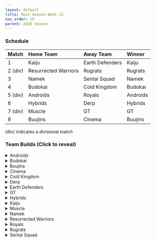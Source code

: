 ```yaml
---
layout: default
title: Main Season Week 15
nav_order: 19
parent: 2020 Season
---
```

### Schedule

|Match          |  Home Team            | Away Team        | Winner          |
| :-------------| :---------------------| :----------------| :---------------|
| 1             | Kaiju                 | Earth Defenders  | Kaiju           |
| 2 (div)       | Resurrected Warriors  | Rugrats          | Rugrats         |
| 3             | Namek                 | Sentai Squad     | Namek           |
| 4             | Budokai               | Cold Kingdom     | Budokai         |
| 5 (div)       | Androids              | Royals           | Androids        |
| 6             | Hybrids               | Derp             | Hybrids         |
| 7 (div)       | Muscle                | GT               | GT              | 
| 8             | Buujins               | Cinema           | Buujins         |

(div) indicates a divisional match

### Team Builds (Click to reveal)

<details>
  <summary>Androids</summary>
  <br />
<br />Home Map: Glacier
<br />Music: Boss Ganges
<br />Weekly Bench: Android 19
<br />Boost Store: Attack +1, Defense +1, Super +1, Light Body (13 total)

* Android 17
   * Super +2, Ki -1 (1)
   * Launch's Support (2)
   * Quick Fast Attack (1)
   * Indignation (1)
   * Fighting Spirit (1)
   * Light Body (1)
   * Super +1 (Boost)
   * Chiaotzu AI

* Super 17
   * Attack +1 (1)
   * Launch's Support (2)
   * Indignation (1)
   * Fighting Spirit (1)
   * Quick Fast Attack (1)
   * Savior (1)
   * Light Body (Boost)
   * Piccolo AI

* Cell (Perfect Form)
   * Costume 2
   * Attack +2, Defense -1 (1)
   * Eternal Life (4)
   * Serious (1) 
   * Savior (1)
   * Broly's Ring (Limiter)
   * Defense +1 (Boost)
   * Cell AI

* Android 16
   * Defense +2 (2)
   * Dende's Healing (2)
   * Serious (1)
   * Master Throw (1)
   * Light Body (1)
   * Attack +1 (Boost)
   * Trunks AI


</details>

<details>
  <summary>Budokai</summary>

<br />
<br />Home Map: Planet Namek
<br />Music: Boss Battle Rock
<br />Weekly bench: Kid Goku
<br />Boosts: Attack +1 (4z)

* Cyborg Tao
   * Ki +2 Super -1 (1)
   * Serious (1)
   * Indignation (1)
   * Quick Fast Attack (1)
   * Light Body (1)
   * Power of Rage (2)
   * Cell AI

* Early Goku (Costume 4)
   * Defense +2 (2)
   * Savior (1)
   * Launch's Support (2)
   * Dende's Healing (2)
   * Attack +1 (boost)
   * Tien Ai

* Nam
   * Attack +1 (1)
   * Serious (1)
   * Fighting Spirit (1)
   * Quick Fast Attack (1)
   * Combo Master (1)
   * Power of Rage (2)
   * Trunks Ai

* End Goku (SSJ) (Costume 2)
   * Ki+1 (1)
   * Indignation (1)
   * Savior (1)
   * Dende's Healing (2)
   * Launch's Support (2)
   * Broly's Ring (Limiter)
   * Chiaotzu AI


</details>

<details>
  <summary>Buujins</summary>
<br />
<br /> Home Map: Supreme Kai's World
<br />Music: Nanshan
<br />Bench: Evil Buu
<br />Boosts: Style of the Strong (10z)

* Super Buu
   * Attack +2 Defense -1 (1)
   * Serious! (1)
   * Quick Fast Attack (1)
   * Dende's Healing (2)
   * Master Throw (1)
   * Combo Master (1)
   * Goku AI

* Kid Buu
   * Defense +3 Attack -1 (2)
   * Launch's Support (2)
   * Indignation! (1)
   * Fighting Spirit! (1)
   * Savior (1)
   * Frieza AI

* Majuub
   * Attack +1 (1)
   * Latent Energy! (1)
   * Quick Fast Attack (1)
   * Launch's Support (2)
   * Indignation! (1)
   * Light Body (1)
   * Ginyu AI

* Majin Buu - Costume 2
   * Ki +2 Super -1 (1)
   * Savior (1)
   * Light Body (1)
   * Eternal Life (4)
   * Style of the Strong (BOOST)
   * Yajirobe AI


</details>

<details>
  <summary>Cinema</summary>
<br />  
<br />Home Map: Hell
<br />Music: Warlord F
<br />Bench: Turles
<br />Boosts: Mirage (1z)

* Fasha
   * Attack +2 Defense -1 (1)
   * Eternal Life (4)
   * Quick Fast Attack (1)
   * Serious! (1)
   * Goku AI

* Zangya
   * Defense +3 Attack -1 (2)
   * Rush Blast 2 (2)
   * Exquisite Skill (1)
   * Savior (1)
   * Quick Fast Attack (1)
   * Mirage (Boost)
   * Ginyu AI

* Gogeta
   * Ki +2 Super -1 (1)
   * Rush Blast 3 (3)
   * Indignation! (1)
   * Serious! (1)
   * Light Body (1)
   * Vegeta AI

* Garlic Jr. (Base Form)
   * Defense +2 (2)
   * Launch's Support (2)
   * Dende's Healing (2)
   * Fighting Spirit! (1)
   * Broly's Ring (Limiter)
   * Tien AI


</details>

<details>
  <summary>Cold Kingdom </summary>
  <br />
<br />Home Map: Broly's Planet
<br />Music: Paranoia
<br />Bench: Cooler
<br />Boosts: Attack +1 (4 Zeni),
              Mirage (1 Zeni)
              
* King Cold - Costume 2
   * Attack +1 (1)
   * Eternal Life (4)
   * Serious (1)
   * Light Body (1)
   * Attack +1 (BOOST)
   * Trunks AI

* 3rd Form Freeza
   * Ki +1 (1)
   * Launches Support (2)
   * Power of Rage (2)
   * Indignation (1)
   * QFA (1)
   * Mirage (BOOST)
   * Freeza AI

* Recoome
   * Defense +1 (1)
   * Savior (1)
   * Dende’s Healing (2)
   * Fighting Spirit (1)
   * Latent Energy (1)
   * Quick Fast Attack (1)
   * Tien AI

* Meta Cooler
   * Defense +2 (2)
   * Dende’s Healing (2)
   * Serious (1)
   * Latent Energy (1)
   * Savior (1)
   * Trunks AI


</details>

<details>
  <summary>Derp</summary>
<br />  
<br />Home Map: Penguin Village
<br />Music: War Begins
<br />Bench: Devilman
<br />Boosts: Light Body (2z), Attack +1 (4z)

Note: The cost for light body is 2 zeni (it was listed as 1 zeni) and a boost was randomized off a character to 0 the team out.

* Salza
   * Attack +2 Defense -1 (1)
   * Serious (1)
   * Master Blast (1)
   * Eternal Life (4)
   * ~~Light Body [Boost] - 2 Zeni Randomized off~~
   * Krillin AI

* Gero
   * Ki +2 Super -1 (1)
   * Indominable Fighting Spirit (2)
   * High Tension (3)
   * Light Body (1)
   * Gohan AI

* Hercule
   * Super +2 Ki -1 (1)
   * Indignation (1)
   * Fighting Spirit (1)
   * Launch Support (2)
   * Unleash Ki (1)
   * Light Body [Boost] - 2 Zeni
   * Tien AI

* Kibito
   * Attack +1 (1)
   * Serious (1)
   * Quick Fast Attacks (1)
   * Dende's Healing (2)
   * Launch Support (2)
   * Attack +1 [Boost] - 4 Zeni
   * Trunks AI


</details>

<details>
  <summary>Earth Defenders</summary>
  <br />
<br />Home Map: Mt. Paozu
<br />Music: Aether
<br />Bench: Tien
<br />Boosts: 3 Draconic Auras - 3z each

Note: Earth Defenders bought 4 boosts which had them above their total zeni, Super +1 boost was taken off to 0 them out.

* Krillin
   * Attack +1 (1)
   * Dende's Healing (2)
   * Indomitable Fighting Spirit (2)
   * Serious (1)
   * Quick Fast Attack (1)
   * Draconic Aura - (Boost - 3z)
   * Trunks AI

* Yamcha
   * Defense +3 Attack -1 (2)
   * Dragon Power (3)
   * Latent Energy (1)
   * Quick Fast Attack (1)
   * Draconic Aura - (Boost - 3z)
   * Tien AI

* Base Mid Goku
   * Super +2 Ki -1 (1)
   * Power of Rage (2)
   * Savior (1)
   * Indignation (1)
   * Launch's Support (2)
   * ~~Super +1 (Boost - 4z) Taken off~~
   * Tien AI

* SSJ1 Mid Vegeta
   * Attack +2 Defense -1 (1)
   * Dende's Healing (2)
   * Fighting Spirit (1)
   * Serious (1) 
   * Power of Rage (2)
   * Limiter (Free) 
   * Draconic Aura - (Boost - 3z)
   * Trunks AI


</details>

<details>
  <summary>GT</summary>
<br />  
<br />Home Map: Kings Castle
<br />Music: Turbulence
<br />Bench: GT Goku
<br />Boosts: Attack +1, Ki +1, Light Body (10 of 10 zenni spent)

* SSJ4 Vegeta (Costume 2)
   * Attack +2/Defense -1 (1)
   * Dende's Healing (2)
   * Power of Rage (2)
   * Serious (1)
   * Quick Fast Attack (1)
   * Light Body (Boost)
   * Free Broly's Ring (Free)
   * AI - Yajirobe 

* Pan (Costume 2)
   * Super +1 (1)
   * Light Body (1)
   * Dragon Power (3)
   * Savior (1)
   * Fighting Spirit (1)
   * AI - Cell

* Baby Vegeta (Costume 2)
   * Defense +2 (2)
   * Dende's Healing (2)
   * Dragon Spirit (2)
   * Serious (1)
   * Attack +1 (Boost)
   * AI - Piccolo

* Syn Shenron (Costume 2)
   * Defense +3/Attack -1 (2)
   * Eternal Life (4)
   * Latent Energy (1)
   * Ki +1 (Boost)
   * Broly's Ring (Free)
   * AI - Frieza


</details>

<details>
  <summary>Hybrids</summary>
<br />  
<br />Home Map: Wastelands
<br />Music: Dragon Castle
<br />Bench: Ultimate Gohan
<br />Boosts: Map Swap (2 Zeni),
              Rising Fighting Spirit (1 Zeni)

* Teen Gohan (SSJ)
   * Costume 1
   * Super +2, Ki-1 (1)
   * Rising Fighting Spirit (Boost)
   * Indignation (1)
   * Fighting Spirit (1)
   * Launch’s Support (2)
   * Dende's Healing (2)
   * Krillin AI

* Kid Gohan
   * Costume 2
   * Defense +2 (2)
   * Latent Energy (1)
   * Serious (1)
   * Quick Fast Attack (1)
   * Dendes Healing (2)
   * Trunks AI

* Sword Trunks (Base)
   * Ki + 2 Super - 1 (1)
   * Launch’s Support (2)
   * Eternal Life (4)
   * Broly's Ring (free)
   * Frieza AI

* Future Gohan (SSJ)
   * Ki +1 (1)
   * Fighting Spirit (1)
   * Latent Energy (1)
   * Indignation (1)
   * Serious  (1)
   * Kibito's Secret Art (2)
   * Frieza Ai


</details>

<details>
  <summary>Kaiju</summary>
<br />  
<br />Home Map: Rocky Area
<br />Music: Crongus
<br />Bench: Scouter Vegeta
<br />Boosts: Rising Fighting Spirit (1z), Latent Energy (2z), 3z total

* Bardock
   * Attack +2 Defense -1 (1)
   * Serious (1)
   * Indignation (1)
   * Quick Fast Attack (1)
   * Combo Master (1)
   * Dende's Healing (2)
   * Rising Fighting Spirit (Boost)
   * Majin Buu Ai

* King Vegeta
   * Defense +2 (2)
   * Savior (1)
   * Eternal Life (4)
   * Yajirobe Ai

* Nappa 
   * Costume 2
   * Defense +3 Attack -1 (2)
   * Latent Energy (Boost!)
   * Savior (1)
   * Fighting Spirit (1)
   * Indignation (1)
   * Dende's Healing (2)
   * Yajirobe Ai 

* Raditz
   * Attack+1 (1)
   * Serious (1)
   * Latent Energy (1)
   * Quick Fast Attack (1)
   * Dragon Power (3)
   * Cell Ai


</details>

<details>
  <summary>Muscle</summary>
<br />  
<br />Home Map: Muscle Tower
<br />Music: Epic Boss Fight
<br />Bench: Roshi
<br />Boosts: Map Swap (  Broly's Planet  ) -2zeni,
              Attack +1 (4z),
              Attack +1 (4z),
              Style of the Strong (10z),
              Kibito Secret Art (3z)

* Android 13 (costume 2)
   * Attack +1 (1)
   * Dende’s Healing (2)
   * Tension Up (2)
   * Fighting Spirit (1)
   * Mirage (1)
   * Boost:. Attack +1 (4 zeni)
   * Goku AI

* SSJ Trunks (Costume 2)
   * Super +2 ki-1 (1)
   * Indignation (1)
   * Savior (1)
   * Launch's support (2)
   * Quick fast attack (1)
   * Serious (1)
   * Boost: Style of the Strong  (10 zeni).
   * Goku AI

* Bojack (Costume 2)
   * Ki+2 sup-1 (1)
   * Launch's support (2)
   * Savior (1)
   * Fighting spirit (1)
   * Indignation (1)
   * Light body (1)
   * Boost: kibito secret art (3zeni)
   * Frieza ai


</details>

<details>
  <summary>Namek</summary>
<br />  
<br />Home Map: Kami's Lookout
<br />Music: Fight me if you can
<br />Bench: Nuova
<br />Boosts: None

* Tambourine
   * Super+2, Ki-1 (1)
   * Dende's Healing (2)
   * Indignation (1)
   * Quick Fast Attack (1)
   * Launch's Support (2)
   * Chiaotzu ai

* Late Piccolo
   * Attack+2, Defense-1 (1)
   * Eternal Life (4)
   * Serious (1)
   * Quick Fast Attack (1)
   * Chiaotzu ai

* Nail
   * Attack+1 (1)
   * Kibito's Secret Art (2)
   * Latent Energy (1)
   * Fighting Spirit (1)
   * Savior (1)
   * Light Body (1)
   * Yajirobe ai

* King Piccolo
   * Defense+2 (2)
   * Dende's Healing (2)
   * Latent Energy (1)
   * Fighting Spirit (1)
   * Serious (1)
   * Ginyu ai


</details>

<details>
  <summary>Resurrected Warriors</summary>
<br />  
<br />Home Map: Desert
<br />Music: Action Fight
<br />Bench: Early Piccolo
<br />Boosts: Rising Fighting Spirit (1),
              Super+1 (4),
              Style of the strong (10),
              Dragon Power (5)

* Eighter
   * Costume 2
   * Defence+3 attack down 1 (2)
   * Eternal Life (4)
   * Light Body (1)
   * Rising Fighting Spirit (boost)
   * Cell AI

* Videl
   * Costume 3
   * Defence +2 (2)
   * Launch Support (2)
   * Serious (1)
   * Quick Fast Attack (1)
   * Indigniation (1)
   * Dragon Power (boost)
   * Krillin AI

* Android 18
   * Costume 3
   * Super +2 ki down 1 (1)
   * Hi Tension (3)
   * Kibitos Secret Art (2)
   * Savior (1)
   * Style of the strong (boost)
   * Yajirobe Ai

* End Vegeta ssj1
   * Attack +2 defence down 1 (1)
   * Dendes Healing (2)
   * Launch Support (2)
   * Savior (1)
   * Light Body (1)
   * Super +1 (boost)
   * Chiaotzu Ai


</details>


<details>
  <summary>Royals</summary>
<br />  
<br />Home Map: Hyperbolic Time Chamber
<br />Music: Thunder
<br />Bench: Slug
<br />Boosts: Kibito's Secret Art, Rising Fighting Spirit, Mirage (5z)

* Pilaf (Costume 2)
   * Defense +2 ATK -1 (1)
   * Latent Energy (1)
   * Dragon Power (3)
   * Dendes Healing (2)
   * Rising Fighting Spirit (Boost)
   * Brolys Ring (limiter)
   * Ginyu Ai 

* Mecha Freeza (costume 2)
   * Ki +1 (1)
   * Dende's Healing (2)
   * Launch's Support (2)
   * Kibito's Secret Art (Boost)
   * Light Body (1)
   * Savior (1)
   * Vegeta Ai

* Dabura (costume 2)
   * Ki +2 Super -1 (1)
   * Master Blast (1)
   * Fighting Spirit (1)
   * Light Body (1)
   * Indignation (1)
   * Launch's Support (2)
   * Default Ai

* Majin Vegeta
   * Attack +2 Defense -1 (1)
   * Quick-Fast Attack (1)
   * Serious (1)
   * Mirage (boost)
   * Eternal Life (4)
   * Chiaotzu AI


</details>

<details>
  <summary>Rugrats</summary>
<br />  
<br />Home Map: City Ruins
<br />Music: Nanga-F
<br />Bench: Cell Jr
<br />Boosts: Attack +1 - Arale,
              Kibito's Secret Arts - Kid Trunks,
              Super +1 -  Goten

* Saibaman (costume 1)
   * Defense +2 Attack -1 (1) 
   * Latent Energy (1)
   * Unleash Ki (1)
   * Serious (1) 
   * Hatred of Saiyans (1)
   * Quick Fast Attack (1)
   * Exquisite Skill (1)
   * Ginyu AI

* SSJ Goten (costume 1)
   * Attack +1 (1)
   * Super +1 (boost)
   * Indignation (1)
   * Dende's Healing (2)
   * Fighting Spirit (1)
   * Kibito's Secret Arts (2)
   * Broly's Ring (free)
   * Chaiotzu AI

* Arale (costume 2)
   * Attack +2 Defense -1 (1)
   * Attack +1 (boost)
   * Latent Energy (1)
   * Serious (1)
   * Savior (1) 
   * Unleash Ki (1)
   * Launch's Support (2)
   * Yajirobe AI

* Base Kid Trunks (costume 1)
   * Ki +2 Super -1 (1)
   * Eternal Life (4)
   * Indignation (1)
   * Savior (1)
   * Kibito's Secret Arts (boost)
   * Broly's Ring (limiter)
   * Chaiotzu AI


</details>

<details>
  <summary>Sentai Squad</summary>
<br />  
<br />Home Map: Frieza's Ship
<br />Music: Hurricane
<br />Bench: Jeice
<br />Boosts: Rising Fighting Spirit (1z),
              Indignation! (3z),
              Light Body (2z)

* Saiyaman
   * [Costume 1]
   * Ki +2 Super -1 (1)
   * Secret Measures (3)
   * Dende's Healing (2)
   * Light Body (1)
   * [Boost] Rising Fighting Spirit
   * Ginyu AI

* Burter
   * [Costume 2]
   * Super +1 (1)
   * Dende's Healing (2)
   * Dragon Spirit (2)
   * Light Body (1)
   * Savior (1)
   * Default AI

* Saiyawoman
   * [Costume 3]
   * Defense +3 Attack -1 (2)
   * Unleash Latent Power (2)
   * Power of Rage (2)
   * Serious! (1)
   * [Boost] Indignation!
   * Cell AI

* Captain Ginyu
   * [Costume 2]
   * Attack +2 Defense -1 (1)
   * Eternal Life (4)
   * Serious! (1)
   * Master Strike (1)
   * [Boost] Light Body
   * Goku AI


</details>